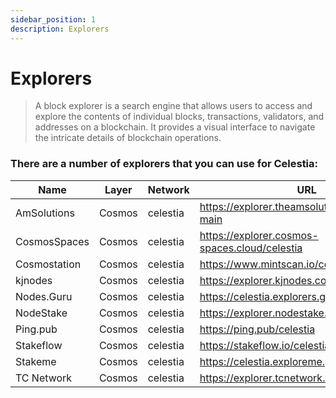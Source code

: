 ```yaml
---
sidebar_position: 1
description: Explorers
---
```


# Explorers

> A block explorer is a search engine that allows users to access and explore the contents of individual blocks, transactions, validators, and addresses on a blockchain. It provides a visual interface to navigate the intricate details of blockchain operations.

### There are a number of explorers that you can use for Celestia:

| Name | Layer | Network | URL |
| --- | --- | --- | --- |
| AmSolutions  | Cosmos | celestia | https://explorer.theamsolutions.info/celestia-main |
| CosmosSpaces | Cosmos | celestia | https://explorer.cosmos-spaces.cloud/celestia |
| Cosmostation | Cosmos | celestia | https://www.mintscan.io/celestia |
| kjnodes | Cosmos | celestia | https://explorer.kjnodes.com/celestia |
| Nodes.Guru | Cosmos | celestia | https://celestia.explorers.guru|
| NodeStake | Cosmos | celestia | https://explorer.nodestake.top/celestia | 
| Ping.pub | Cosmos | celestia | https://ping.pub/celestia |
| Stakeflow| Cosmos | celestia | https://stakeflow.io/celestia |
| Stakeme | Cosmos | celestia | https://celestia.exploreme.pro |
| TC Network | Cosmos | celestia | https://explorer.tcnetwork.io/celestia |